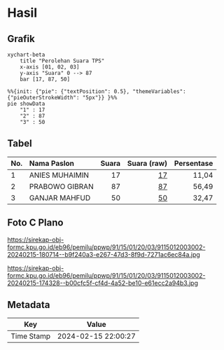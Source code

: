 # Hasil

## Grafik

```mermaid
xychart-beta
    title "Perolehan Suara TPS"
    x-axis [01, 02, 03]
    y-axis "Suara" 0 --> 87
    bar [17, 87, 50]
```

```mermaid
%%{init: {"pie": {"textPosition": 0.5}, "themeVariables": {"pieOuterStrokeWidth": "5px"}} }%%
pie showData
    "1" : 17
    "2" : 87
    "3" : 50
```

## Tabel

| No. | Nama Paslon    | Suara | Suara (raw) | Persentase |
|:--- |:-------------- | -----:| -----------:| ----------:|
| 1   | ANIES MUHAIMIN | 17    | [17][p-1]   | 11,04      |
| 2   | PRABOWO GIBRAN | 87    | [87][p-2]   | 56,49      |
| 3   | GANJAR MAHFUD  | 50    | [50][p-3]   | 32,47      |


[p-1]: https://github.com/gigit-pemilu/pemilu-2024-91-papua/blob/main/pilpres/hitung-suara/sub/91-papua/sub/15-waropen/sub/01-waropen-bawah/sub/2003-waren-i/sub/002-tps/sub/paslon-1.txt
[p-2]: https://github.com/gigit-pemilu/pemilu-2024-91-papua/blob/main/pilpres/hitung-suara/sub/91-papua/sub/15-waropen/sub/01-waropen-bawah/sub/2003-waren-i/sub/002-tps/sub/paslon-2.txt
[p-3]: https://github.com/gigit-pemilu/pemilu-2024-91-papua/blob/main/pilpres/hitung-suara/sub/91-papua/sub/15-waropen/sub/01-waropen-bawah/sub/2003-waren-i/sub/002-tps/sub/paslon-3.txt

## Foto C Plano

https://sirekap-obj-formc.kpu.go.id/eb96/pemilu/ppwp/91/15/01/20/03/9115012003002-20240215-180714--b9f240a3-e267-47d3-8f9d-7271ac6ec84a.jpg

https://sirekap-obj-formc.kpu.go.id/eb96/pemilu/ppwp/91/15/01/20/03/9115012003002-20240215-174328--b00cfc5f-cf4d-4a52-be10-e61ecc2a94b3.jpg


## Metadata

| Key        | Value               |
| ---------- | ------------------- |
| Time Stamp | 2024-02-15 22:00:27 |



